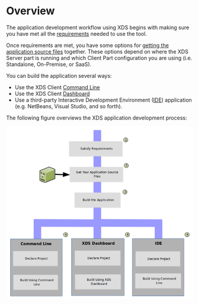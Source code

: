 <!-- WARNING: This file is generated by fetch_docs.js using /home/boron/Documents/AGL/docs-webtemplate/site/_data/tocs/devguides/master/xds-docs-guides-devguides-book.yml -->

# Overview

The application development workflow using XDS begins with
making sure you have met all the
[requirements](create-app-requirements.html) needed to
use the tool.

Once requirements are met, you have some options for
[getting the application source files](create-app-get-source-files.html)
together.
These options depend on where the XDS Server part is
running and which Client Part configuration you are using
(i.e. Standalone, On-Premise, or SaaS).

You can build the application several ways:

- Use the XDS Client
  [Command Line](create-app-build-cmd-line.html)
- Use the XDS Client
  [Dashboard](create-app-build-dashboard.html)
- Use a third-party Interactive Development Environment
  ([IDE](create-app-build-ide.html)) application
  (e.g. NetBeans, Visual Studio, and so forth).

The following figure overviews the XDS application development process:

![](pictures/create-app-workflow.png)
